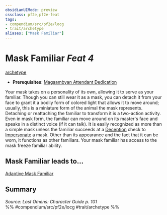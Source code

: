 ```yaml
---
obsidianUIMode: preview
cssclass: pf2e,pf2e-feat
tags:
- compendium/src/pf2e/locg
- trait/archetype
aliases: ["Mask Familiar"]
---
```

# Mask Familiar  *Feat 4*  
[archetype](/rules/traits/archetype.md)  

- **Prerequisites**: [Magaambyan Attendant Dedication](/compendium/feats/magaambyan-attendant-dedication-locg.md)

Your mask takes on a personality of its own, allowing it to serve as your familiar. Though you can still wear it as a mask, you can detach it from your face to grant it a bodily form of colored light that allows it to move around; usually, this is a miniature form of the animal the mask represents. Detaching or reattaching the familiar to transform it is a two-action activity. Even in mask form, the familiar can move around on its master's face and speaks in a distinct voice (if it can talk). It is easily recognized as more than a simple mask unless the familiar succeeds at a [Deception](/compendium/skills.md#Deception) check to [Impersonate](/rules/actions/impersonate.md) a mask. Other than its appearance and the fact that it can be worn, it functions as other familiars. Your mask familiar has access to the mask freeze familiar ability.

## Mask Familiar leads to...

[Adaptive Mask Familiar](/compendium/feats/adaptive-mask-familiar-locg.md)

## Summary

*Source: Lost Omens: Character Guide p. 101*  
%% #compendium/src/pf2e/locg #trait/archetype %%